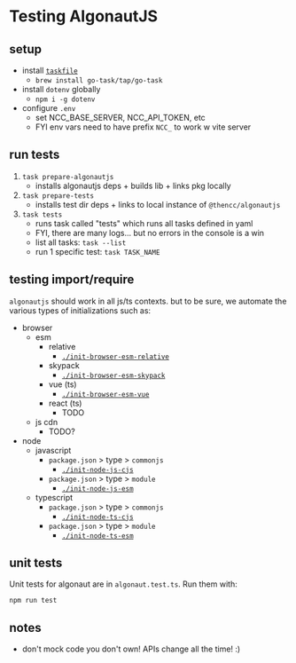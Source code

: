 # Testing AlgonautJS

## setup
- install [`taskfile`](https://taskfile.dev/installation/)
	- `brew install go-task/tap/go-task`
- install `dotenv` globally
	- `npm i -g dotenv`
- configure `.env`
	- set NCC_BASE_SERVER, NCC_API_TOKEN, etc
	- FYI env vars need to have prefix `NCC_` to work w vite server


## run tests
1. `task prepare-algonautjs`
	- installs algonautjs deps + builds lib + links pkg locally
2. `task prepare-tests`
	- installs test dir deps + links to local instance of `@thencc/algonautjs`
3. `task tests`
	- runs task called "tests" which runs all tasks defined in yaml
	- FYI, there are many logs... but no errors in the console is a win
	- list all tasks: `task --list`
	- run 1 specific test: `task TASK_NAME`

## testing import/require
`algonautjs` should work in all js/ts contexts. but to be sure, we automate the various types of initializations such as:
- browser
	- esm
		- relative
			- [`./init-browser-esm-relative`](./init-browser-esm-relative)
		- skypack
			- [`./init-browser-esm-skypack`](./init-browser-esm-skypack)
		- vue (ts)
			- [`./init-browser-esm-vue`](./init-browser-esm-vue)
		- react (ts)
			- TODO
	- js cdn
		- TODO?
- node
	- javascript
		- `package.json` > type > `commonjs`
			- [`./init-node-js-cjs`](./init-node-js-cjs)
		- `package.json` > type > `module`
			- [`./init-node-js-esm`](./init-node-js-esm)
	- typescript
		- `package.json` > type > `commonjs`
			- [`./init-node-ts-cjs`](`./init-node-ts-cjs`)
		- `package.json` > type > `module`
			- [`./init-node-ts-esm`](`./init-node-ts-esm`)


## unit tests

Unit tests for algonaut are in `algonaut.test.ts`. Run them with:

`npm run test`

## notes
- don't mock code you don't own! APIs change all the time! :)
